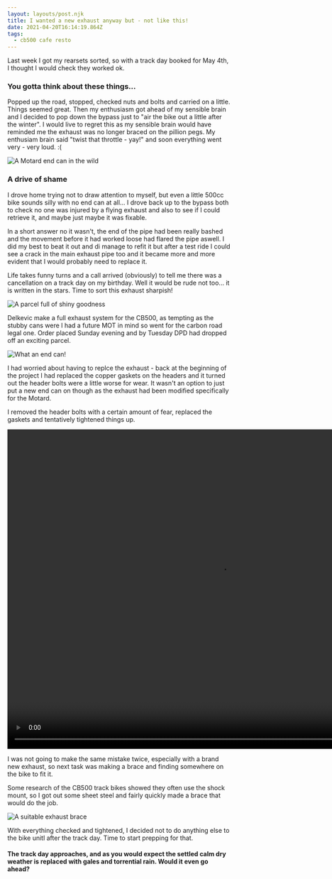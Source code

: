 ```yaml
---
layout: layouts/post.njk
title: I wanted a new exhaust anyway but - not like this! 
date: 2021-04-20T16:14:19.864Z
tags:
  - cb500 cafe resto
---
```


Last week I got my rearsets sorted, so with a track day booked for May 4th, I thought I would check they worked ok. 

### You gotta think about these things...

Popped up the road, stopped, checked nuts and bolts and carried on a little. Things seemed great. Then my enthusiasm got ahead of my sensible brain and I decided to pop down the bypass just to "air the bike out a little after the winter". I would live to regret this as my sensible brain would have reminded me the exhaust was no longer braced on the pillion pegs. My enthusiam brain said "twist that throttle - yay!" and soon everything went very - very loud. :(

![A Motard end can in the wild ](/images/motard-in-road.jpg 'A Motard end can in the wild')

### A drive of shame


I drove home trying not to draw attention to myself, but even a little 500cc bike sounds silly with no end can at all... I drove back up to the bypass both to check no one was injured by a flying exhaust and also to see if I could retrieve it, and maybe just maybe it was fixable. 

In a short answer no it wasn't, the end of the pipe had been really bashed and the movement before it had worked loose had flared the pipe aswell. I did my best to beat it out and di manage to refit it but after a test ride I could see a crack in the main exhaust pipe too and it became more and more evident that I would probably need to replace it. 

Life takes funny turns and a call arrived (obviously) to tell me there was a cancellation on a track day on my birthday. Well it would be rude not too... it is written in the stars. Time to sort this exhaust sharpish!

![A parcel full of shiny goodness ](/images/delkevic-box.jpg 'A parcel full of shiny goodness ')

Delkevic make a full exhaust system for the CB500, as tempting as the stubby cans were I had a future MOT in mind so went for the carbon road legal one. Order placed Sunday evening and by Tuesday DPD had dropped off an exciting parcel. 

![What an end can! ](/images/shiny-end-can.jpg 'What an end can!  ')

I had worried about having to replce the exhaust - back at the beginning of the project I had replaced the copper gaskets on the headers and it turned out the header bolts were a little worse for wear. It wasn't an option to just put a new end can on though as the exhaust had been modified specifically for the Motard. 

I removed the header bolts with a certain amount of fear, replaced the gaskets and tentatively tightened things up.

<video width="960" height="720" controls>
  <source src="/images/delkevic-cb500.mp4" type="video/mp4">
Your browser does not support the video tag.
</video>

I was not going to make the same mistake twice, especially with a brand new exhaust, so next task was making a brace and finding somewhere on the bike to fit it. 

Some research of the CB500 track bikes showed they often use the shock mount, so I got out some sheet steel and fairly quickly made a brace that would do the job. 

![A suitable exhaust brace ](/images/drilled-brace.jpg 'A suitable exhaust brace  ')

With everything checked and tightened, I decided not to do anything else to the bike unitl after the track day. Time to start prepping for that.


#### The track day approaches, and as you would expect the settled calm dry weather is replaced with gales and torrential rain. Would it even go ahead?
